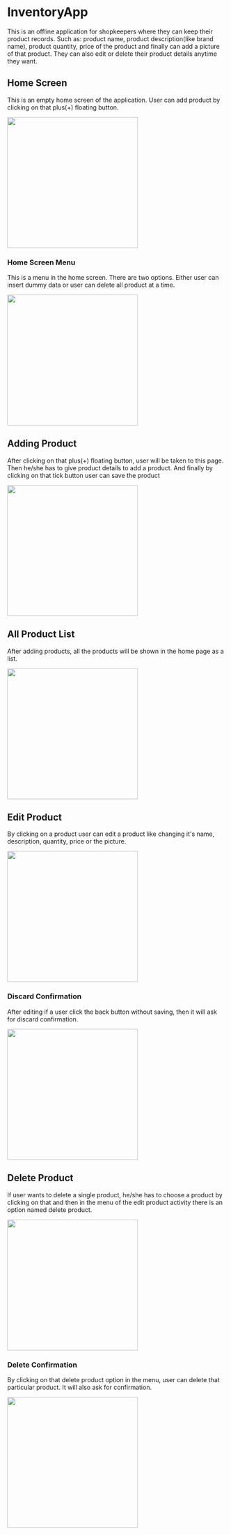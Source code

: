 # InventoryApp
This is an offline application for shopkeepers where they can keep their product records. Such as: product name, product description(like brand name), product quantity, price of the product and finally can add a picture of that product. They can also edit or delete their product details anytime they want.

## Home Screen
This is an empty home screen of the application. User can add product by clicking on that plus(+) floating button.

<img src="img/EmptyHome.png" width="300" height="" />

### Home Screen Menu
This is a menu in the home screen. There are two options. Either user can insert dummy data or user can delete all product at a time.

<img src="img/homeMenu.png" width="300"/>

## Adding Product
After clicking on that plus(+) floating button, user will be taken to this page. Then he/she has to give product details to add a product. And finally by clicking on that tick button user can save the product

<img src="img/addProduct.png" width="300"/>

## All Product List
After adding products, all the products will be shown in the home page as a list.

<img src="img/allProductList.png" width="300"/>

## Edit Product
By clicking on a product user can edit a product like changing it's name, description, quantity, price or the picture.

<img src="img/editProduct.png" width="300"/>

### Discard Confirmation
After editing if a user click the back button without saving, then it will ask for discard confirmation.

<img src="img/discardConfirmation.png" width="300"/>

## Delete Product
If user wants to delete a single product, he/she has to choose a product by clicking on that and then in the menu of the edit product activity there is an option named delete product. 

<img src="img/menuDelete.png" width="300"/>

### Delete Confirmation
By clicking on that delete product option in the menu, user can delete that particular product. It will also ask for confirmation.

<img src="img/deleteConfirmation.png" width="300"/>
